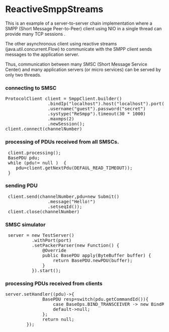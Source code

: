 # ReactiveSmppStreams
<p>
This is an example of a server-to-server chain implementation where a SMPP (Short Message Peer-to-Peer) client using NIO in a single thread can provide many TCP sessions . 
</p>
<p>

The other asynchronous client  using reactive streams (java.util.concurrent.Flow) to communicate with the SMPP client sends messages to the application server.
</p>
<p>

Thus, communication between many SMSC (Short Message Service Center) and many application servers (or micro services) can be served by only two threads.
</p>

### connecting to SMSC
<pre>
ProtocolClient<BasePDU> client = SmppClient.builder()
                .bindIp("localhost").host("localhost").port(server.getPort())
                .username("guest").password("secret")
                .systype("ReSmpp").timeout(30 * 1000)
                .maxmps(2)
                .newSession();
client.connect(channelNumber)
</pre>  

###  processing of PDUs received from all SMSCs.
<pre>
 client.processing();
 BasePDU pdu;
 while (pdu!= null )  {
    pdu=client.getNextPdu(DEFAUL_READ_TIMEOUT));
 }
</pre>  

### sending PDU
<pre>
 client.send(channelNumber,pdu=new Submit()
                .message("Hello!")
                .setseqId());
 client.close(channelNumber)
</pre>    

### SMSC simulator
<pre>
 server = new TestServer()
          .withPort(port)
          .setPackerParser(new Function<ByteBuffer, BasePDU>() {
              @Override
              public BasePDU apply(ByteBuffer buffer) {
                  return BasePDU.newPDU(buffer);
              }
          }).start();
</pre>                

### processing PDUs received from clients
<pre>
server.setHandler((pdu)->{
              BasePDU resp=switch(pdu.getCommandId()){
                  case BaseOps.BIND_TRANSCEIVER -> new BindResp().of(pdu);
                  default->null;
              };
              return null;
        });
</pre>
